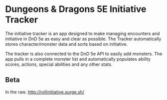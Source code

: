 
# Dungeons & Dragons 5E Initiative Tracker
The initiative tracker is an app designed to make managing encounters and initiative in DnD 5e as easy and clear as possible. The Tracker automatically stores character/monster data and sorts based on initiative.

The tracker is also connected to the DnD 5e API to easily add monsters. The app pulls in a complete monster list and automatically populates ability scores, actions, special abilities and any other stats.

## Beta
In the raw.
http://rollinitiative.surge.sh/
